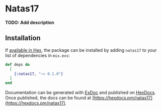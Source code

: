 # Natas17

**TODO: Add description**

## Installation

If [available in Hex](https://hex.pm/docs/publish), the package can be installed
by adding `natas17` to your list of dependencies in `mix.exs`:

```elixir
def deps do
  [
    {:natas17, "~> 0.1.0"}
  ]
end
```

Documentation can be generated with [ExDoc](https://github.com/elixir-lang/ex_doc)
and published on [HexDocs](https://hexdocs.pm). Once published, the docs can
be found at [https://hexdocs.pm/natas17](https://hexdocs.pm/natas17).

